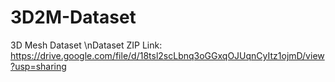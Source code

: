 # 3D2M-Dataset
3D Mesh Dataset
\nDataset ZIP Link: https://drive.google.com/file/d/18tsl2scLbnq3oGGxqOJUqnCyItz1ojmD/view?usp=sharing
